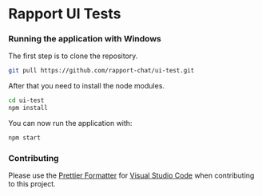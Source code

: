 # Rapport UI Tests 
### Running the application with Windows
The first step is to clone the repository.
```bash
git pull https://github.com/rapport-chat/ui-test.git
```
After that you need to install the node modules.
```bash
cd ui-test
npm install
```
You can now run the application with:
```bash
npm start
```

### Contributing 
Please use the [Prettier Formatter](https://github.com/prettier/prettier-vscode) for [Visual Studio Code](https://github.com/Microsoft/vscode) when contributing to this project.